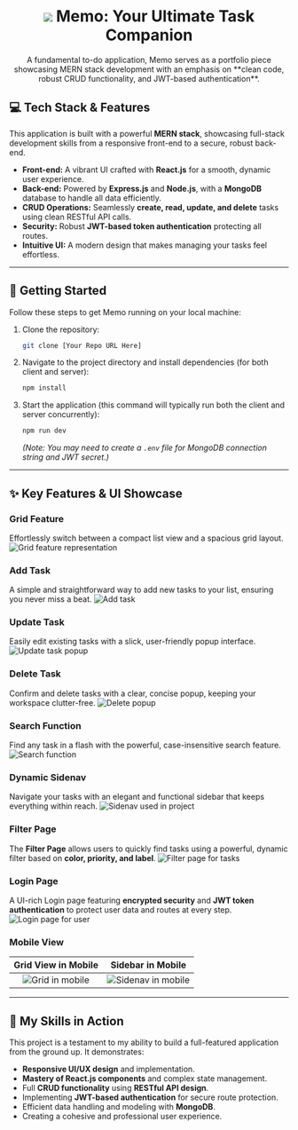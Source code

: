 <div align="center">
<h1><img src='client/public/favicon.png'></img> Memo: Your Ultimate Task Companion</h1>
<p>A fundamental to-do application, Memo serves as a portfolio piece showcasing MERN stack development with an emphasis on **clean code, robust CRUD functionality, and JWT-based authentication**.</p>
</div>

## 💻 Tech Stack & Features

This application is built with a powerful **MERN stack**, showcasing full-stack development skills from a responsive front-end to a secure, robust back-end.

- **Front-end:** A vibrant UI crafted with **React.js** for a smooth, dynamic user experience.
- **Back-end:** Powered by **Express.js** and **Node.js**, with a **MongoDB** database to handle all data efficiently.
- **CRUD Operations:** Seamlessly **create, read, update, and delete** tasks using clean RESTful API calls.
- **Security:** Robust **JWT-based token authentication** protecting all routes.
- **Intuitive UI:** A modern design that makes managing your tasks feel effortless.

---

## 🚀 Getting Started

Follow these steps to get Memo running on your local machine:

1.  Clone the repository:
    ```bash
    git clone [Your Repo URL Here]
    ```
2.  Navigate to the project directory and install dependencies (for both client and server):
    ```bash
    npm install
    ```
3.  Start the application (this command will typically run both the client and server concurrently):
    ```bash
    npm run dev
    ```
    _(Note: You may need to create a `.env` file for MongoDB connection string and JWT secret.)_

---

## ✨ Key Features & UI Showcase

### Grid Feature

Effortlessly switch between a compact list view and a spacious grid layout.
![Grid feature representation](project_images/grid.jpg)

### Add Task

A simple and straightforward way to add new tasks to your list, ensuring you never miss a beat.
![Add task](project_images/add_task.jpg)

### Update Task

Easily edit existing tasks with a slick, user-friendly popup interface.
![Update task popup](project_images/update.jpg)

### Delete Task

Confirm and delete tasks with a clear, concise popup, keeping your workspace clutter-free.
![Delete popup](project_images/delete_popup.jpg)

### Search Function

Find any task in a flash with the powerful, case-insensitive search feature.
![Search function](project_images/searched.jpg)

### Dynamic Sidenav

Navigate your tasks with an elegant and functional sidebar that keeps everything within reach.
![Sidenav used in project](project_images/side_nav.jpg)

### Filter Page

The **Filter Page** allows users to quickly find tasks using a powerful, dynamic filter based on **color, priority, and label**.
![Filter page for tasks](project_images/filter_page.jpg)

### Login Page

A UI-rich Login page featuring **encrypted security** and **JWT token authentication** to protect user data and routes at every step.
![Login page for user](project_images/login.jpg)

### Mobile View

|                  Grid View in Mobile                   |                    Sidebar in Mobile                     |
| :----------------------------------------------------: | :------------------------------------------------------: |
| ![Grid in mobile](project_images/gridViewInMobile.jpg) | ![Sidenav in mobile](project_images/sidebarInMobile.jpg) |

---

## 🌟 My Skills in Action

This project is a testament to my ability to build a full-featured application from the ground up. It demonstrates:

- **Responsive UI/UX design** and implementation.
- **Mastery of React.js components** and complex state management.
- Full **CRUD functionality** using **RESTful API design**.
- Implementing **JWT-based authentication** for secure route protection.
- Efficient data handling and modeling with **MongoDB**.
- Creating a cohesive and professional user experience.

